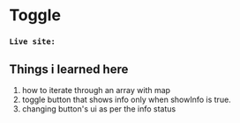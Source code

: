 # Toggle

### `Live site: `

## Things i learned here

1. how to iterate through an array with map
2. toggle button that shows info only when showInfo is true.
3. changing button's ui as per the info status